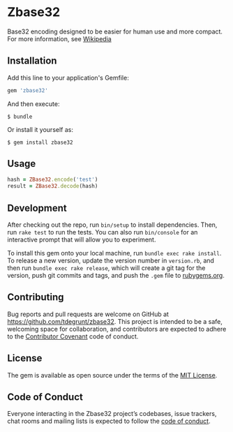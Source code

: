 # Zbase32

Base32 encoding designed to be easier for human use and more compact.
For more information, see [Wikipedia](https://en.wikipedia.org/wiki/Base32#z-base-32)

## Installation

Add this line to your application's Gemfile:

```ruby
gem 'zbase32'
```

And then execute:

    $ bundle

Or install it yourself as:

    $ gem install zbase32

## Usage

```ruby
hash = ZBase32.encode('test')
result = ZBase32.decode(hash)
```

## Development

After checking out the repo, run `bin/setup` to install dependencies. Then, run `rake test` to run the tests. You can also run `bin/console` for an interactive prompt that will allow you to experiment.

To install this gem onto your local machine, run `bundle exec rake install`. To release a new version, update the version number in `version.rb`, and then run `bundle exec rake release`, which will create a git tag for the version, push git commits and tags, and push the `.gem` file to [rubygems.org](https://rubygems.org).

## Contributing

Bug reports and pull requests are welcome on GitHub at https://github.com/tdegrunt/zbase32. This project is intended to be a safe, welcoming space for collaboration, and contributors are expected to adhere to the [Contributor Covenant](http://contributor-covenant.org) code of conduct.

## License

The gem is available as open source under the terms of the [MIT License](https://opensource.org/licenses/MIT).

## Code of Conduct

Everyone interacting in the Zbase32 project’s codebases, issue trackers, chat rooms and mailing lists is expected to follow the [code of conduct](https://github.com/[USERNAME]/zbase32/blob/master/CODE_OF_CONDUCT.md).
